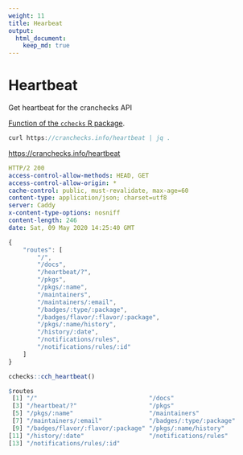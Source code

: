```yaml
---
weight: 11
title: Hearbeat
output: 
  html_document:
    keep_md: true
---
```




# Heartbeat

Get heartbeat for the cranchecks API

[Function of the `cchecks` R package](https://docs.ropensci.org/cchecks/reference/cch_heartbeat.html).

```JavaScript
curl https://cranchecks.info/heartbeat | jq .
```
https://cranchecks.info/heartbeat 

```yaml
HTTP/2 200 
access-control-allow-methods: HEAD, GET
access-control-allow-origin: *
cache-control: public, must-revalidate, max-age=60
content-type: application/json; charset=utf8
server: Caddy
x-content-type-options: nosniff
content-length: 246
date: Sat, 09 May 2020 14:25:40 GMT

```

```JavaScript
{
    "routes": [
        "/",
        "/docs",
        "/heartbeat/?",
        "/pkgs",
        "/pkgs/:name",
        "/maintainers",
        "/maintainers/:email",
        "/badges/:type/:package",
        "/badges/flavor/:flavor/:package",
        "/pkgs/:name/history",
        "/history/:date",
        "/notifications/rules",
        "/notifications/rules/:id"
    ]
}
```


```r
cchecks::cch_heartbeat()
```
```r
$routes
 [1] "/"                               "/docs"                          
 [3] "/heartbeat/?"                    "/pkgs"                          
 [5] "/pkgs/:name"                     "/maintainers"                   
 [7] "/maintainers/:email"             "/badges/:type/:package"         
 [9] "/badges/flavor/:flavor/:package" "/pkgs/:name/history"            
[11] "/history/:date"                  "/notifications/rules"           
[13] "/notifications/rules/:id"       

```
